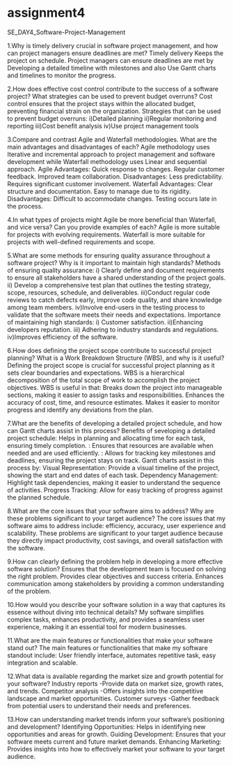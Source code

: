 # assignment4
SE_DAY4_Software-Project-Management

1.Why is timely delivery crucial in software project management, and how can project managers ensure deadlines are met?
Timely delivery Keeps the project on schedule.
Project managers can ensure deadlines are met by Developing a detailed timeline with milestones and also Use Gantt charts and timelines to monitor the progress.

2.How does effective cost control contribute to the success of a software project? What strategies can be used to prevent budget overruns?
Cost control ensures that the project stays within the allocated budget, preventing financial strain on the organization.
Strategies that can be used to prevent budget overruns:
i)Detailed planning
ii)Regular monitoring and reporting
iii)Cost benefit analysis
iv)Use project management tools

3.Compare and contrast Agile and Waterfall methodologies. What are the main advantages and disadvantages of each?
Agile methodology uses Iterative and incremental approach to project management and software development while Waterfall methodology uses Linear and sequential approach.
Agile
Advantages:
 Quick response to changes.
 Regular customer feedback.
 Improved team collaboration.
Disadvantages:
 Less predictability.
 Requires significant customer involvement.
 Waterfall
 Advantages:
Clear structure and documentation.
Easy to manage due to its rigidity.
Disadvantages:
Difficult to accommodate changes.
Testing occurs late in the process.

4.In what types of projects might Agile be more beneficial than Waterfall, and vice versa? Can you provide examples of each?
Agile is more suitable for projects with evolving requirements.
Waterfall is more suitable for projects with well-defined requirements and scope.

5.What are some methods for ensuring quality assurance throughout a software project? Why is it important to maintain high standards?
Methods of ensuring quality assurance:
i) Clearly define and document requirements to ensure all stakeholders have a shared understanding of the project goals.
ii) Develop a comprehensive test plan that outlines the testing strategy, scope, resources, schedule, and deliverables.
iii)Conduct regular code reviews to catch defects early, improve code quality, and share knowledge among team members.
iv)Involve end-users in the testing process to validate that the software meets their needs and expectations.
Importance of maintaining high standards:
i) Customer satisfaction.
ii)Enhancing developers reputation.
iii) Adhering to industry standards and regulations.
iv)Improves efficiency of the software.

6.How does defining the project scope contribute to successful project planning? What is a Work Breakdown Structure (WBS), and why is it useful?
Defining the project scope is crucial for successful project planning as it sets clear boundaries and expectations.
WBS is a hierarchical decomposition of the total scope of work to accomplish the project objectives.
WBS is useful in that:  Breaks down the project into manageable sections, making it easier to assign tasks and responsibilities.
                        Enhances the accuracy of cost, time, and resource estimates. 
                        Makes it easier to monitor progress and identify any deviations from the plan.
                        
7.What are the benefits of developing a detailed project schedule, and how can Gantt charts assist in this process?
Benefits of seveloping a detailed project schedule:  Helps in planning and allocating time for each task, ensuring timely completion.
                                                  :   Ensures that resources are available when needed and are used efficiently.
                                                  :   Allows for tracking key milestones and deadlines, ensuring the project stays on track.
Gantt charts assist in this process by:
Visual Representation: Provide a visual timeline of the project, showing the start and end dates of each task.
Dependency Management: Highlight task dependencies, making it easier to understand the sequence of activities.
Progress Tracking: Allow for easy tracking of progress against the planned schedule. 

8.What are the core issues that your software aims to address? Why are these problems significant to your target audience?
The core issues that my software aims to address include: efficiency, accuracy, user experience and scalability.
These problems are significant to your target audience because they directly impact productivity, cost savings, and overall satisfaction with the software.

9.How can clearly defining the problem help in developing a more effective software solution?
Ensures that the development team is focused on solving the right problem.
Provides clear objectives and success criteria.
Enhances communication among stakeholders by providing a common understanding of the problem.

10.How would you describe your software solution in a way that captures its essence without diving into technical details?
My software simplifies complex tasks, enhances productivity, and provides a seamless user experience, making it an essential tool for modern businesses.

11.What are the main features or functionalities that make your software stand out?
The main features or functionalities that make my software standout include: User friendly interface, automates repetitive task, easy integration and scalable.

12.What data is available regarding the market size and growth potential for your software?
Industry reports -Provide data on market size, growth rates, and trends.
Competitor analysis -Offers insights into the competitive landscape and market opportunities.
Customer surveys -Gather feedback from potential users to understand their needs and preferences.

13.How can understanding market trends inform your software’s positioning and development?
Identifying Opportunities: Helps in identifying new opportunities and areas for growth.
Guiding Development: Ensures that your software meets current and future market demands.
Enhancing Marketing: Provides insights into how to effectively market your software to your target audience.
